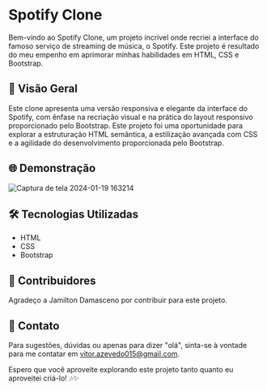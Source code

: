 # Spotify Clone

Bem-vindo ao Spotify Clone, um projeto incrível onde recriei a interface do famoso serviço de streaming de música, o Spotify. Este projeto é resultado do meu empenho em aprimorar minhas habilidades em HTML, CSS e Bootstrap.

## 🚀 Visão Geral

Este clone apresenta uma versão responsiva e elegante da interface do Spotify, com ênfase na recriação visual e na prática do layout responsivo proporcionado pelo Bootstrap. Este projeto foi uma oportunidade para explorar a estruturação HTML semântica, a estilização avançada com CSS e a agilidade do desenvolvimento proporcionada pelo Bootstrap.

## 🌐 Demonstração

![Captura de tela 2024-01-19 163214](https://github.com/VitorDevAlmeida/Projeto-Spotify/assets/95666353/31968207-af49-4bc9-b85e-7e86558af02e)


## 🛠️ Tecnologias Utilizadas

- HTML
- CSS
- Bootstrap



## 🤝 Contribuidores

Agradeço a Jamilton Damasceno por contribuir para este projeto.

## 📧 Contato

Para sugestões, dúvidas ou apenas para dizer "olá", sinta-se à vontade para me contatar em vitor.azevedo015@gmail.com.

Espero que você aproveite explorando este projeto tanto quanto eu aproveitei criá-lo! 🎶✨
